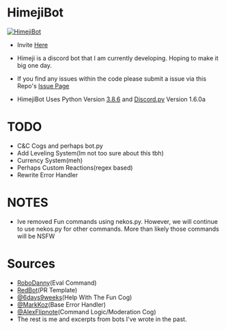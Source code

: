 # HimejiBot
<a href="https://github.com/Yat-o/HimejiBot"><img src="https://cdn.myanimelist.net/r/250x350/images/clubs/8/163534.jpg?s=9ec45fdd4232591c01f3c4009caf55e9" alt="HimejiBot"></a>

- Invite [Here](https://discordapp.com/oauth2/authorize?&client_id=784474257832804372&scope=bot&permissions=8)

- Himeji is a discord bot that I am currently developing. Hoping to make it big one day.

- If you find any issues within the code please submit a issue via this Repo's [Issue Page](https://github.com/Yat-o/HimejiBot/issues)

- HimejiBot Uses Python Version [3.8.6](https://www.python.org/downloads/release/python-386/) and [Discord.py](https://discordpy.readthedocs.io/en/latest/#) Version 1.6.0a

# TODO
- C&C Cogs and perhaps bot.py
- Add Leveling System(Im not too sure about this tbh)
- Currency System(meh)
- Perhaps Custom Reactions(regex based)
- Rewrite Error Handler


# NOTES
- Ive removed Fun commands using nekos.py. However, we will continue to use nekos.py for other commands. More than likely those commands will be NSFW

# Sources
- [RoboDanny](https://github.com/Rapptz/RoboDanny)(Eval Command)
- [RedBot](https://github.com/Cog-Creators/Red-DiscordBot)(PR Template)
- [@6days9weeks](https://www.github.com/6days9weeks/)(Help With The Fun Cog)
- [@MarkKoz](https://github.com/MarkKoz)(Base Error Handler)
- [@AlexFlipnote](https://github.com/AlexFlipnote)(Command Logic/Moderation Cog)
- The rest is me and excerpts from bots I've wrote in the past.
